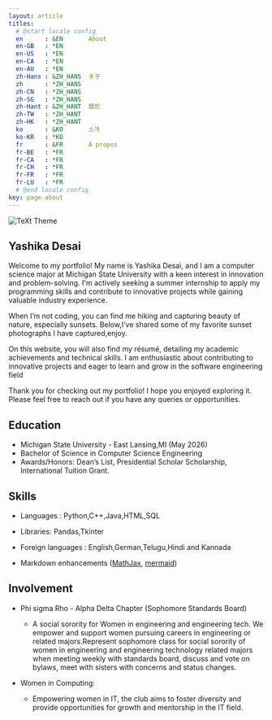 ```yaml
---
layout: article
titles:
  # @start locale config
  en      : &EN       About
  en-GB   : *EN
  en-US   : *EN
  en-CA   : *EN
  en-AU   : *EN
  zh-Hans : &ZH_HANS  关于
  zh      : *ZH_HANS
  zh-CN   : *ZH_HANS
  zh-SG   : *ZH_HANS
  zh-Hant : &ZH_HANT  關於
  zh-TW   : *ZH_HANT
  zh-HK   : *ZH_HANT
  ko      : &KO       소개
  ko-KR   : *KO
  fr      : &FR       À propos
  fr-BE   : *FR
  fr-CA   : *FR
  fr-CH   : *FR
  fr-FR   : *FR
  fr-LU   : *FR
  # @end locale config
key: page-about
---
```


![TeXt Theme](https://raw.githubusercontent.com/kitian616/jekyll-TeXt-theme/master/screenshots/TeXt-home.jpg)

## Yashika Desai

Welcome to my portfolio! My name is Yashika Desai, and I am a computer science major at Michigan State University with a keen interest in innovation and problem-solving. I'm actively seeking a summer internship to apply my programming skills and contribute to innovative projects while gaining valuable industry experience.

When I’m not coding, you can find me hiking and capturing beauty of nature, especially sunsets. Below,I’ve shared some of my favorite sunset photographs I have captured,enjoy.

On this website, you will also find my résumé, detailing my academic achievements and technical skills. I am enthusiastic about contributing to innovative projects and eager to learn and grow in the software engineering field

Thank you for checking out my portfolio! I hope you enjoyed exploring it. Please feel free to reach out if you have any queries or opportunities.


## Education
- Michigan State University - East Lansing,MI                                                 (May 2026)
- Bachelor of Science in Computer Science Engineering
- Awards/Honors: Dean’s List, Presidential Scholar Scholarship, International Tuition Grant. 


## Skills 

- Languages : Python,C++,Java,HTML,SQL
- Libraries: Pandas,Tkinter
- Foreign languages : English,German,Telugu,Hindi and Kannada


- Markdown enhancements ([MathJax](https://www.mathjax.org/), [mermaid](https://mermaidjs.github.io/)) 

## Involvement

- Phi sigma Rho - Alpha Delta Chapter (Sophomore Standards Board)

  - A social sorority for Women in engineering and engineering tech. We empower and support women     pursuing careers in engineering or related majors.Represent sophomore class for social sorority of women in engineering and engineering technology related majors when meeting weekly with standards board, discuss and vote on bylaws, meet with sisters with concerns and status changes.

- Women in Computing: 
  - Empowering women in IT, the club aims to foster diversity and provide opportunities for growth and mentorship in the IT field.

